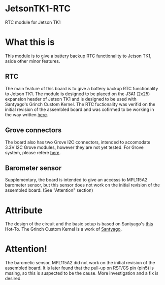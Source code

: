 # JetsonTK1-RTC
RTC module for Jetson TK1

# What this is

This module is to give a battery backup RTC functionality to Jetson TK1, aside other minor features.

## RTC

The main feature of this board is to give a battery backup RTC functionality to Jetson TK1.
The module is designed to be placed on the J3A1 (2x25) expansion header of Jetson TK1 and is designed to be used with Santyago's Grinch Custom Kernel.
The RTC fuctionality was verifid on the initial revision of the assembled board and was cofirmed to be working in the way written  [here](http://elinux.org/Jetson/RTC). 

## Grove connectors

The board also has two Grove I2C connectors, intended to accomodate 3.3V I2C Grove modules, however they are not yet tested.
For Grove system, please refere [here](http://www.seeedstudio.com/wiki/Grove_System).

## Barometer sensor

Supplementary, the board is intended to give an accesss to MPL115A2 barometer sensor, but this sensor does not work on the initial revision of the assembled board. (See "Attention" section)

# Attribute

The design of the circuit and the basic setup is based on Santyago's [this](https://devtalk.nvidia.com/default/topic/769727/embedded-systems/-howto-battery-backup-rtc/) Hot-To.
The Grinch Custom Kernel is a work of [Santyago](https://devtalk.nvidia.com/member/1982212/).

# Attention!

The barometic sensor, MPL115A2 did not work on the initial revision of the assembled board.
It is later found that the pull-up on RST/CS pin (pin5) is mssing, so this is suspected to be the cause. 
More investigation and a fix is desired.
